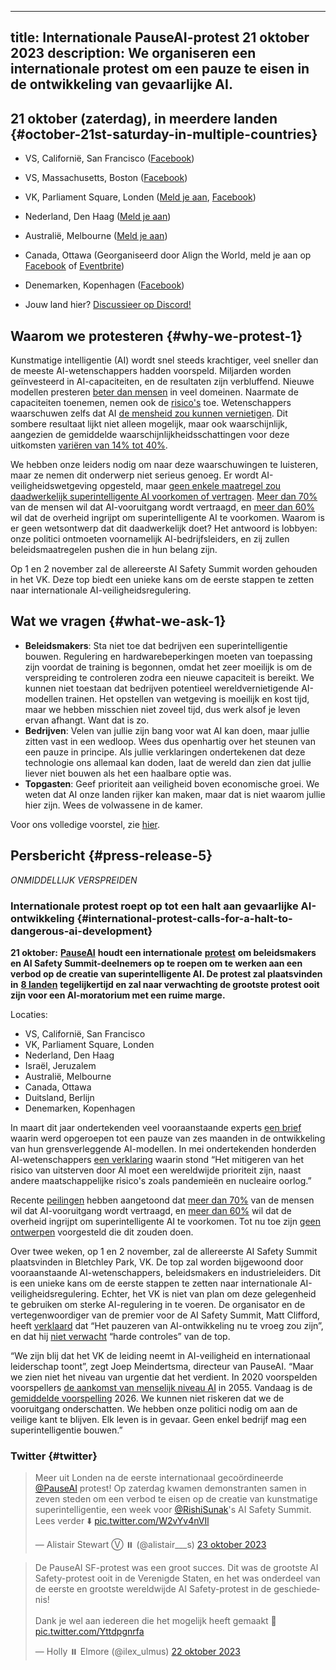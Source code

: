 

---
title: Internationale PauseAI-protest 21 oktober 2023
description: We organiseren een internationale protest om een pauze te eisen in de ontwikkeling van gevaarlijke AI.
---
<script>
    import WidgetConsent from '$lib/components/widget-consent/WidgetConsent.svelte'
</script>

## 21 oktober (zaterdag), in meerdere landen {#october-21st-saturday-in-multiple-countries}

- VS, Californië, San Francisco ([Facebook](https://fb.me/1RbYq9H2hOFQ4yi))
- VS, Massachusetts, Boston ([Facebook](https://facebook.com/events/s/pauseai-protest-boston-make-th/6647554948613714/?mibextid=RQdjqZ))
- VK, Parliament Square, Londen ([Meld je aan](https://www.mixily.com/event/4774799330762010477), [Facebook](https://www.facebook.com/events/644748401084077))
- Nederland, Den Haag ([Meld je aan](https://www.mixily.com/event/8536294863402363208))
  
  
- Australië, Melbourne ([Meld je aan](https://www.mixily.com/event/8471341506387452508))
- Canada, Ottawa (Georganiseerd door Align the World, meld je aan op [Facebook](https://www.facebook.com/events/243643008241929/) of [Eventbrite](https://www.eventbrite.com/e/ai-safety-and-ethics-rally-tickets-725729686027))
  
  
- Denemarken, Kopenhagen ([Facebook](https://www.facebook.com/events/869443424535827))
- Jouw land hier? [Discussieer op Discord!](https://discord.gg/anXWYCCdH5)

## Waarom we protesteren {#why-we-protest-1}

Kunstmatige intelligentie (AI) wordt snel steeds krachtiger, veel sneller dan de meeste AI-wetenschappers hadden voorspeld.
Miljarden worden geïnvesteerd in AI-capaciteiten, en de resultaten zijn verbluffend.
Nieuwe modellen presteren [beter dan mensen](/sota) in veel domeinen.
Naarmate de capaciteiten toenemen, nemen ook de [risico's](/risks) toe.
Wetenschappers waarschuwen zelfs dat AI [de mensheid zou kunnen vernietigen](/xrisk).
Dit sombere resultaat lijkt niet alleen mogelijk, maar ook waarschijnlijk, aangezien de gemiddelde waarschijnlijkheidsschattingen voor deze uitkomsten [variëren van 14% tot 40%](/polls-and-surveys).

We hebben onze leiders nodig om naar deze waarschuwingen te luisteren, maar ze nemen dit onderwerp niet serieus genoeg.
Er wordt AI-veiligheidswetgeving opgesteld, maar [geen enkele maatregel zou daadwerkelijk superintelligente AI voorkomen of vertragen](https://twitter.com/PauseAI/status/1704998018322141496).
[Meer dan 70%](https://www.vox.com/future-perfect/2023/8/18/23836362/ai-slow-down-poll-regulation) van de mensen wil dat AI-vooruitgang wordt vertraagd, en [meer dan 60%](https://www.vox.com/future-perfect/2023/9/19/23879648/americans-artificial-general-intelligence-ai-policy-poll) wil dat de overheid ingrijpt om superintelligente AI te voorkomen.
Waarom is er geen wetsontwerp dat dit daadwerkelijk doet?
Het antwoord is lobbyen: onze politici ontmoeten voornamelijk AI-bedrijfsleiders, en zij zullen beleidsmaatregelen pushen die in hun belang zijn.

Op 1 en 2 november zal de allereerste AI Safety Summit worden gehouden in het VK.
Deze top biedt een unieke kans om de eerste stappen te zetten naar internationale AI-veiligheidsregulering.

## Wat we vragen {#what-we-ask-1}

- **Beleidsmakers**: Sta niet toe dat bedrijven een superintelligentie bouwen. Regulering en hardwarebeperkingen moeten van toepassing zijn voordat de training is begonnen, omdat het zeer moeilijk is om de verspreiding te controleren zodra een nieuwe capaciteit is bereikt. We kunnen niet toestaan dat bedrijven potentieel wereldvernietigende AI-modellen trainen. Het opstellen van wetgeving is moeilijk en kost tijd, maar we hebben misschien niet zoveel tijd, dus werk alsof je leven ervan afhangt. Want dat is zo.
- **Bedrijven**: Velen van jullie zijn bang voor wat AI kan doen, maar jullie zitten vast in een wedloop. Wees dus openhartig over het steunen van een pauze in principe. Als jullie verklaringen ondertekenen dat deze technologie ons allemaal kan doden, laat de wereld dan zien dat jullie liever niet bouwen als het een haalbare optie was.
- **Topgasten**: Geef prioriteit aan veiligheid boven economische groei. We weten dat AI onze landen rijker kan maken, maar dat is niet waarom jullie hier zijn. Wees de volwassene in de kamer.

Voor ons volledige voorstel, zie [hier](/proposal).

## Persbericht {#press-release-5}

_ONMIDDELLIJK VERSPREIDEN_

### Internationale protest roept op tot een halt aan gevaarlijke AI-ontwikkeling {#international-protest-calls-for-a-halt-to-dangerous-ai-development}

**21 oktober:** [**PauseAI**](https://pauseai.info/) **houdt een internationale** [**protest**](https://pauseai.info/2023-oct) **om beleidsmakers en AI Safety Summit-deelnemers op te roepen om te werken aan een verbod op de creatie van superintelligente AI. De protest zal plaatsvinden in** [**8 landen**](https://pauseai.info/2023-oct) **tegelijkertijd en zal naar verwachting de grootste protest ooit zijn voor een AI-moratorium met een ruime marge.**

Locaties:

- VS, Californië, San Francisco
- VK, Parliament Square, Londen
- Nederland, Den Haag
- Israël, Jeruzalem
- Australië, Melbourne
- Canada, Ottawa
- Duitsland, Berlijn
- Denemarken, Kopenhagen

In maart dit jaar ondertekenden veel vooraanstaande experts [een brief](https://futureoflife.org/open-letter/pause-giant-ai-experiments/#:~:text=We%20call%20on%20all%20AI,more%20powerful%20than%20GPT%2D4.&text=AI%20systems%20with%20human%2Dcompetitive,acknowledged%20by%20top%20AI%20labs.) waarin werd opgeroepen tot een pauze van zes maanden in de ontwikkeling van hun grensverleggende AI-modellen. In mei ondertekenden honderden AI-wetenschappers [een verklaring](https://www.safe.ai/statement-on-ai-risk) waarin stond “Het mitigeren van het risico van uitsterven door AI moet een wereldwijde prioriteit zijn, naast andere maatschappelijke risico's zoals pandemieën en nucleaire oorlog.”

Recente [peilingen](https://pauseai.info/polls-and-surveys) hebben aangetoond dat [meer dan 70%](https://www.vox.com/future-perfect/2023/8/18/23836362/ai-slow-down-poll-regulation) van de mensen wil dat AI-vooruitgang wordt vertraagd, en [meer dan 60%](https://www.vox.com/future-perfect/2023/9/19/23879648/americans-artificial-general-intelligence-ai-policy-poll) wil dat de overheid ingrijpt om superintelligente AI te voorkomen. Tot nu toe zijn [geen ontwerpen](https://twitter.com/PauseAI/status/1706605169608159458) voorgesteld die dit zouden doen.

Over twee weken, op 1 en 2 november, zal de allereerste AI Safety Summit plaatsvinden in Bletchley Park, VK. De top zal worden bijgewoond door vooraanstaande AI-wetenschappers, beleidsmakers en industrieleiders. Dit is een unieke kans om de eerste stappen te zetten naar internationale AI-veiligheidsregulering. Echter, het VK is niet van plan om deze gelegenheid te gebruiken om sterke AI-regulering in te voeren. De organisator en de vertegenwoordiger van de premier voor de AI Safety Summit, Matt Clifford, heeft [verklaard](https://twitter.com/PauseAI/status/1709845853668553065) dat “Het pauzeren van AI-ontwikkeling nu te vroeg zou zijn”, en dat hij [niet verwacht](https://twitter.com/matthewclifford/status/1708819574739587356) “harde controles” van de top.

“We zijn blij dat het VK de leiding neemt in AI-veiligheid en internationaal leiderschap toont”, zegt Joep Meindertsma, directeur van PauseAI. “Maar we zien niet het niveau van urgentie dat het verdient. In 2020 voorspelden voorspellers [de aankomst van menselijk niveau AI](https://www.metaculus.com/questions/3479/date-weakly-general-ai-is-publicly-known/) in 2055. Vandaag is de [gemiddelde voorspelling](https://www.metaculus.com/questions/3479/date-weakly-general-ai-is-publicly-known/) 2026. We kunnen niet riskeren dat we de vooruitgang onderschatten. We hebben onze politici nodig om aan de veilige kant te blijven. Elk leven is in gevaar. Geen enkel bedrijf mag een superintelligentie bouwen.”

### Twitter {#twitter}

<WidgetConsent>
<div><blockquote class="twitter-tweet"><p lang="en" dir="ltr">Meer uit Londen na de eerste internationaal gecoördineerde <a href="https://twitter.com/PauseAI?ref_src=twsrc%5Etfw">@PauseAI</a> protest! Op zaterdag kwamen demonstranten samen in zeven steden om een verbod te eisen op de creatie van kunstmatige superintelligentie, een week voor <a href="https://twitter.com/RishiSunak?ref_src=twsrc%5Etfw">@RishiSunak</a>&#39;s AI Safety Summit. Lees verder ⬇️ <a href="https://t.co/W2vYv4nVIl">pic.twitter.com/W2vYv4nVIl</a></p>&mdash; Alistair Stewart Ⓥ ⏸️ (@alistair___s) <a href="https://twitter.com/alistair___s/status/1716566914242121768?ref_src=twsrc%5Etfw">23 oktober 2023</a></blockquote> <script async src="https://platform.twitter.com/widgets.js" charset="utf-8"></script></div>
</WidgetConsent>

<WidgetConsent>
<div><blockquote class="twitter-tweet"><p lang="en" dir="ltr">De PauseAI SF-protest was een groot succes. Dit was de grootste AI Safety-protest ooit in de Verenigde Staten, en het was onderdeel van de eerste en grootste wereldwijde AI Safety-protest in de geschiedenis! <br><br>Dank je wel aan iedereen die het mogelijk heeft gemaakt 🩷 <a href="https://t.co/Yttdpgnrfa">pic.twitter.com/Yttdpgnrfa</a></p>&mdash; Holly ⏸️ Elmore (@ilex_ulmus) <a href="https://twitter.com/ilex_ulmus/status/1715954127954751932?ref_src=twsrc%5Etfw">22 oktober 2023</a></blockquote> <script async src="https://platform.twitter.com/widgets.js" charset="utf-8"></script></div>
</WidgetConsent>